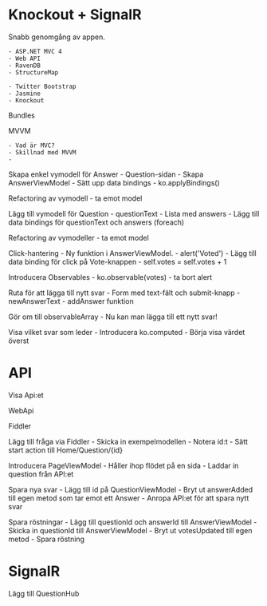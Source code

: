 Knockout + SignalR
==================

Snabb genomgång av appen.

	- ASP.NET MVC 4
	- Web API
	- RavenDB
	- StructureMap

	- Twitter Bootstrap
	- Jasmine
	- Knockout

Bundles

MVVM

	- Vad är MVC?
	- Skillnad med MVVM
	- 

Skapa enkel vymodell för Answer
	- Question-sidan
	- Skapa AnswerViewModel
	- Sätt upp data bindings
	- ko.applyBindings()


Refactoring av vymodell - ta emot model


Lägg till vymodell för Question
	- questionText
	- Lista med answers
	- Lägg till data bindings för questionText och answers (foreach)


Refactoring av vymodeller - ta emot model


Click-hantering
	- Ny funktion i AnswerViewModel. 
	- alert('Voted')
	- Lägg till data binding för click på Vote-knappen
	- self.votes = self.votes + 1


Introducera Observables
	- ko.observable(votes)
	- ta bort alert


Ruta för att lägga till nytt svar
	- Form med text-fält och submit-knapp
	- newAnswerText
	- addAnswer funktion


Gör om till observableArray
	- Nu kan man lägga till ett nytt svar!


Visa vilket svar som leder
	- Introducera ko.computed
	- Börja visa värdet överst

API
===

Visa Api:et

WebApi

Fiddler

Lägg till fråga via Fiddler 
	- Skicka in exempelmodellen
 	- Notera id:t
 	- Sätt start action till Home/Question/{id}



Introducera PageViewModel 
	- Håller ihop flödet på en sida
	- Laddar in question från API:et


Spara nya svar
	- Lägg till id på QuestionViewModel
	- Bryt ut answerAdded till egen metod som tar emot ett Answer
	- Anropa API:et för att spara nytt svar 


Spara röstningar
	- Lägg till questionId och answerId till AnswerViewModel
	- Skicka in questionId till AnswerViewModel
	- Bryt ut votesUpdated till egen metod
	- Spara röstning 


SignalR
=======

Lägg till QuestionHub
	